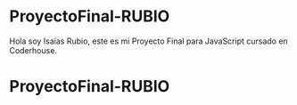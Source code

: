 # ProyectoFinal-RUBIO
Hola soy Isaías Rubio, este es mi Proyecto Final para JavaScript cursado en Coderhouse.
# ProyectoFinal-RUBIO
